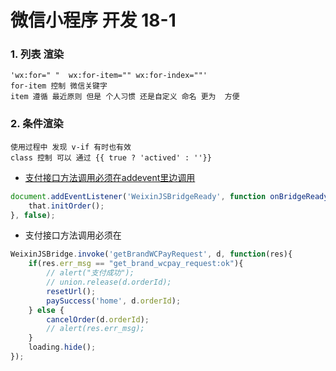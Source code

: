 # 微信小程序 开发 18-1 

### 1. 列表 渲染 
  
    'wx:for=" "  wx:for-item="" wx:for-index=""'
    for-item 控制 微信关键字  
    item 遵循 最近原则 但是 个人习惯 还是自定义 命名 更为  方便 
 
### 2. 条件渲染 
    使用过程中 发现 v-if 有时也有效 
    class 控制 可以 通过 {{ true ? 'actived' : ''}} 


- [支付接口方法调用必须在addevent里边调用](http://www.cnblogs.com/true_to_me/p/3565039.html)
```javascript
document.addEventListener('WeixinJSBridgeReady', function onBridgeReady(){
    that.initOrder();
}, false);
```

- 支付接口方法调用必须在
```javascript
WeixinJSBridge.invoke('getBrandWCPayRequest', d, function(res){
    if(res.err_msg == "get_brand_wcpay_request:ok"){
        // alert("支付成功");
        // union.release(d.orderId);
        resetUrl();
        paySuccess('home', d.orderId);
    } else {
        cancelOrder(d.orderId);
        // alert(res.err_msg);
    }
    loading.hide();
});
```